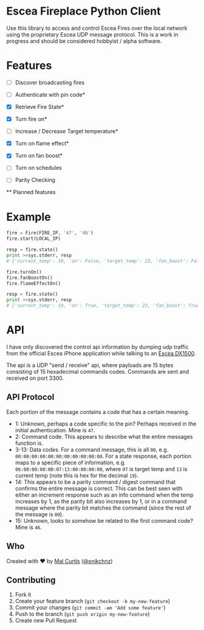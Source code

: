 # Escea Fireplace Python Client

Use this library to access and control Escea Fires over the local network using the proprietary Escea UDP message protocol. This is a work in progress and should be considered hobbyist / alpha software.

# Features

- [ ] Discover broadcasting fires
- [ ] Authenticate with pin code*
- [x] Retrieve Fire State*
- [x] Turn fire on*
- [ ] Increase / Decrease Target temperature*
- [x] Turn on flame effect*
- [x] Turn on fan boost*
- [ ] Turn on schedules
- [ ] Parity Checking


** Planned features

# Example

```py
fire = Fire(FIRE_IP, '47', '46')
fire.start(LOCAL_IP)

resp = fire.state()
print >>sys.stderr, resp
# {'current_temp': 19, 'on': False, 'target_temp': 23, 'fan_boost': False, 'flame_effect': False}

fire.turnOn()
fire.fanBoostOn()
fire.flameEffectOn()

resp = fire.state()
print >>sys.stderr, resp
# {'current_temp': 19, 'on': True, 'target_temp': 23, 'fan_boost': True, 'flame_effect': True}

  ```

# API

I have only discovered the control api information by dumping udp traffic from the official Escea iPhone application while talking to an [Escea DX1500](http://www.escea.com/nz/fireplaces/indoor-fireplaces/dx-series/dx1500/).

The api is a UDP "send / receive" api, where payloads are 15 bytes consisting of 15 hexadecimal commands codes. Commands are sent and received on port 3300.

## API Protocol

Each portion of the message contains a code that has a certain meaning.

* 1: Unknown, perhaps a code specific to the pin? Perhaps received in the initial authentication. Mine is `47`.
* 2: Command code. This appears to describe what the entire messages function is.
* 3-13: Data codes. For a command message, this is all `00`, e.g. `00:00:00:00:00:00:00:00:00:00:00`. For a state response, each portion maps to a specific piece of information, e.g. `06:00:00:00:00:07:13:00:00:00:00`, where `07` is target temp and `13` is current temp (note this is hex for the decimal `19`).
* 14: This appears to be a parity command / digest command that confirms the entire message is correct. This can be best seen with either an increment response such as an info command when the temp increases by 1, as the parity bit also increases by 1, or in a command message where the parity bit matches the command (since the rest of the message is `00`).
* 15: Unknown, looks to somehow be related to the first command code? Mine is `46`.


## Who
Created with ♥ by [Mal Curtis](http://github.com/snikch) ([@snikchnz](http://twitter.com/snikchnz))


## Contributing

1. Fork it
2. Create your feature branch (`git checkout -b my-new-feature`)
3. Commit your changes (`git commit -am 'Add some feature'`)
4. Push to the branch (`git push origin my-new-feature`)
5. Create new Pull Request
